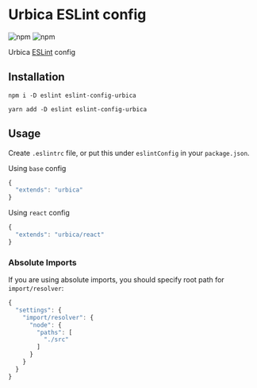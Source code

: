 # Urbica ESLint config

![npm](https://img.shields.io/npm/v/eslint-config-urbica.svg)
![npm](https://img.shields.io/npm/dt/eslint-config-urbica.svg)

Urbica [ESLint](https://eslint.org/) config

## Installation

```shell
npm i -D eslint eslint-config-urbica
```

```shell
yarn add -D eslint eslint-config-urbica
```

## Usage

Create `.eslintrc` file, or put this under `eslintConfig` in your `package.json`.

Using `base` config

```js
{
  "extends": "urbica"
}
```

Using `react` config

```js
{
  "extends": "urbica/react"
}
```

### Absolute Imports

If you are using absolute imports, you should specify root path for `import/resolver`:

```js
{
  "settings": {
    "import/resolver": {
      "node": {
        "paths": [
          "./src"
        ]
      }
    }
  }
}
```
